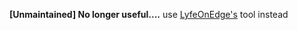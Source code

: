 <b>[Unmaintained] No longer useful....</b>  use [LyfeOnEdge's](https://github.com/LyfeOnEdge/appstore-workbench) tool instead

